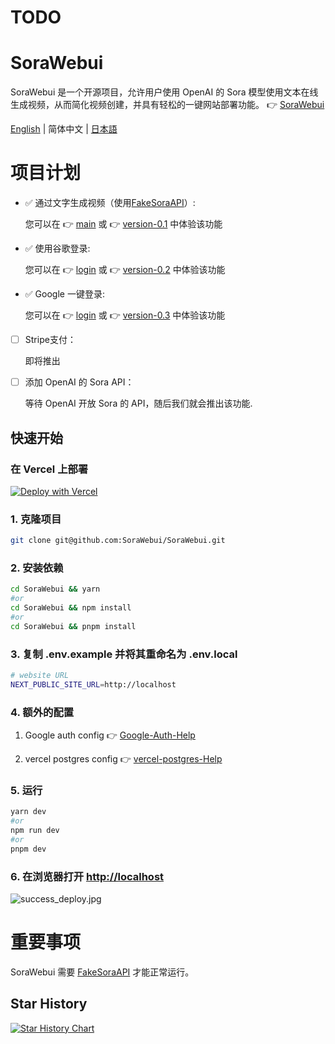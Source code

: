 # TODO

# SoraWebui
SoraWebui 是一个开源项目，允许用户使用 OpenAI 的 Sora 模型使用文本在线生成视频，从而简化视频创建，并具有轻松的一键网站部署功能。
👉 [SoraWebui](https://sorawebui.com)

[English](https://github.com/SoraWebui/SoraWebui/blob/login/README.md) | 简体中文 | [日本語](https://github.com/SoraWebui/SoraWebui/blob/login/README.ja-JP.md)

# 项目计划
- ✅ 通过文字生成视频（使用[FakeSoraAPI](https://github.com/SoraWebui/FakeSoraAPI)）:

  您可以在 👉 [main](https://github.com/SoraWebui/SoraWebui/tree/main) 或 👉 [version-0.1](https://github.com/SoraWebui/SoraWebui/tree/version-0.1) 中体验该功能

- ✅ 使用谷歌登录:

  您可以在 👉 [login](https://github.com/SoraWebui/SoraWebui/tree/login) 或 👉 [version-0.2](https://github.com/SoraWebui/SoraWebui/tree/version-0.2) 中体验该功能

- ✅ Google 一键登录:

  您可以在 👉 [login](https://github.com/SoraWebui/SoraWebui/tree/login) 或 👉 [version-0.3](https://github.com/SoraWebui/SoraWebui/tree/version-0.3) 中体验该功能

- [ ] Stripe支付：

  即将推出

- [ ] 添加 OpenAI 的 Sora API：

  等待 OpenAI 开放 Sora 的 API，随后我们就会推出该功能.


## 快速开始

### 在 Vercel 上部署
[![Deploy with Vercel](https://vercel.com/button)](https://vercel.com/new/clone?repository-url=https%3A%2F%2Fgithub.com%2FSoraWebui%2FSoraWebui%2Ftree%2Flogin&project-name=SoraWebui&repository-name=SoraWebui&external-id=https%3A%2F%2Fgithub.com%2FSoraWebui%2FSoraWebui%2Ftree%2Flogin)

### 1. 克隆项目

```bash
git clone git@github.com:SoraWebui/SoraWebui.git
```

### 2. 安装依赖

```bash
cd SoraWebui && yarn
#or
cd SoraWebui && npm install
#or
cd SoraWebui && pnpm install
```

### 3. 复制 .env.example 并将其重命名为 .env.local

```bash
# website URL
NEXT_PUBLIC_SITE_URL=http://localhost

```
### 4. 额外的配置

1) Google auth config 👉 [Google-Auth-Help](https://github.com/SoraWebui/SoraWebui/blob/login/help/Google-Auth.zh-CN.md)

2) vercel postgres config 👉 [vercel-postgres-Help](https://github.com/SoraWebui/SoraWebui/blob/login/help/vercel-postgres.zh-CN.md)

### 5. 运行

```bash
yarn dev
#or
npm run dev
#or
pnpm dev
```

### 6. 在浏览器打开 [http://localhost](http://localhost)
![success_deploy.jpg](https://sorawebui.com/success_deploy.jpg)


# 重要事项
SoraWebui 需要 [FakeSoraAPI](https://github.com/SoraWebui/FakeSoraAPI) 才能正常运行。

## Star History

[![Star History Chart](https://api.star-history.com/svg?repos=SoraWebui/SoraWebui&type=Date)](https://star-history.com/#SoraWebui/SoraWebui&Date)
